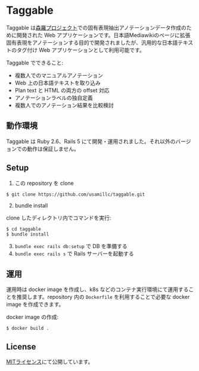 # Taggable

Taggable は[森羅プロジェクト](http://shinra-project.info)での固有表現抽出アノテーションデータ作成のために開発された Web アプリケーションです。日本語Mediawikiのページに拡張固有表現をアノテーションする目的で開発されましたが、汎用的な日本語テキストのタグ付け Web アプリケーションとして利用可能です。

Taggable でできること:
* 複数人でのマニュアルアノテーション
* Web 上の日本語テキストを取り込み
* Plan text と HTML の両方の offset 対応
* アノテーションラベルの独自定義
* 複数人でのアノテーション結果を比較検討

## 動作環境

Taggable は Ruby 2.6、Rails 5 にて開発・運用されました。それ以外のバージョンでの動作は保証しません。

## Setup

1. この repository を clone

```
$ git clone https://github.com/usamillc/taggable.git
```

2. bundle install

clone したディレクトリ内でコマンドを実行:

    $ cd taggable
    $ bundle install

3. `bundle exec rails db:setup` で DB を準備する
4. `bundle exec rails s` で Rails サーバーを起動する

## 運用

運用時は docker image を作成し、k8s などのコンテナ実行環境にて運用することを推奨します。repository 内の `Dockerfile` を利用することで必要な docker image を作成できます。

docker image の作成:

    $ docker build .

## License

[MITライセンス](https://github.com/usamillc/taggable?tab=MIT-1-ov-file)にて公開しています。
